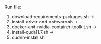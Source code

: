 Run file: 
1. download-requirements-packages.sh -> 
2. install-driver-and-software.sh -> 
3. docker-and-nvidia-container-toolkit.sh ->
4. install-cuda11.7.sh ->
5. cudnn-install.sh